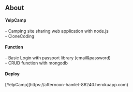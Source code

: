 <h2>About</h2>  

<h4>YelpCamp</h4>
- Camping site sharing web application with node.js<br>  
- CloneCoding<br>  
  
<h4>Function</h4>  
- Basic Login with passport library (email&password)<br>  
- CRUD function with mongodb<br>  
  
<h4>Deploy</h4>  
[YelpCamp](https://afternoon-hamlet-88240.herokuapp.com)  
